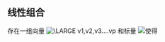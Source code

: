 ## 线性组合

存在一组向量 <img src="https://latex.codecogs.com/png.latex?\dpi{120}&space;\LARGE&space;v1,v2,v3....vp" title="\LARGE v1,v2,v3....vp" /> 和标量 ![](https://latex.codecogs.com/png.latex?\dpi{120}&space;\LARGE&space;c1,c2,c3...cp)使得
